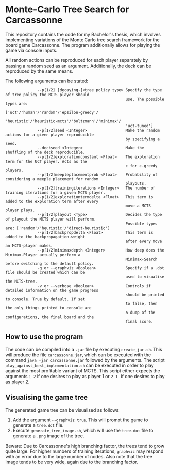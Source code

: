 # Monte-Carlo Tree Search for Carcassonne
This repository contains the code for my Bachelor's thesis, which involves implementing variations of the Monte Carlo
tree search framework for the board game Carcassonne. The program additionally allows for playing the game via console
inputs.

All random actions can be reproduced for each player separately by passing a random seed as an argument. Additionally,
the deck can be reproduced by the same means.

The following arguments can be stated:

                  --p[1/2] [decaying-]<tree policy type> Specify the type of tree policy the MCTS player should
                                                         use. The possible types are:
                                                         ['uct'/'human'/'random'/'epsilon-greedy'/
                                                         'heuristic'/'heuristic-mcts'/'boltzmann'/'minimax'/
                                                         'uct-tuned']
                  --p[1/2]seed <Integer>                 Make the random actions for a given player reproducible
                                                         by specifying a seed.
                  --deckseed <Integer>                   Make the shuffling of the deck reproducible.
                  --p[1/2]explorationconstant <Float>    The exploration term for the UCT player. Acts as the
                                                         ε for ε-greedy players.
                  --p[1/2]meepleplacementprob <Float>    Probability of considering a meeple placement for random
                                                         playouts.
                  --p[1/2]trainingiterations <Integer>   The number of training iterations for a given MCTS player.
                  --p[1/2]explorationtermdelta <Float>   This term is added to the exploration term after every
                                                         move a MCTS  player plays.
                  --p[1/2]playout <Type>                 Decides the type of playout the MCTS player will perform.
                                                         Possible types are: ['random'/'heuristic'/'direct-heuristic']
                  --p[1/2]backpropdelta <Float>          This term is added to the backpropagation-weight
                                                         after every move an MCTS-player makes.
                  --p[1/2]minimaxdepth <Integer>         How deep does the Minimax-Player actually perform a
                                                         Minimax-Search before switching to the default policy.
                  -g or --graphviz <Boolean>             Specify if a .dot file should be created which can be
                                                         used to visualise the MCTS-tree.
                  -v or --verbose <Boolean>              Controls if detailed information on the game progress
                                                         should be printed to console. True by default. If set
                                                         to false, then the only things printed to console are
                                                         a dump of the configurations, the final board and the
                                                         final score.

## How to use the program

The code can be compiled into a ```.jar``` file by executing ```create_jar.sh```. This will produce the file 
```carcassonne.jar```, which can be executed with the command ```java -jar carcassonne.jar``` followed by
the arguments. The script ```play_against_best_implementation.sh``` can be executed in order to play against
the most profitable variant of MCTS. This script either expects the arguments ```1 2``` if one desires to play
as player 1 or ```2 1 ``` if one desires to play as player 2.

## Visualising the game tree

The generated game tree can be visualised as follows:

1. Add the argument ```--graphviz true```. This will prompt the game to generate a ```tree.dot``` file.
2. Execute ```generate_tree_image.sh```, which will use the ```tree.dot``` file to generate a ```.png``` image of the tree.

Beware: Due to Carcassonne's high branching factor, the trees tend to grow quite large. For higher numbers of training
iterations, ```graphviz``` may respond with an error due to the large number of nodes. Also note that the tree image
tends to be very wide, again due to the branching factor.
